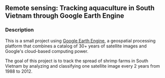 ## Remote sensing: Tracking aquaculture in South Vietnam through Google Earth Engine

### Description
This is a small project using [Google Earth Engine](https://developers.google.com/earth-engine/), a geospatial processing platform that combines a catalog of 30+ years of satellite images and Google's cloud-based computing power.

The goal of this project is to track the spread of shrimp farms in South Vietnam by analyzing and classifying one satellite image every 2 years from 1988 to 2012. 





